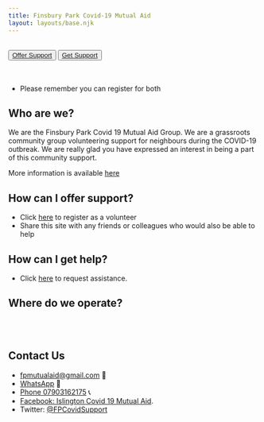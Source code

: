 ```yaml
---
title: Finsbury Park Covid-19 Mutual Aid
layout: layouts/base.njk
---
```

<br/>
<div class="button-container">
  <button class="bttn-simple bttn-lg bttn-royal"><a href="/volunteer">Offer Support</a></button>
  <button class="bttn-simple bttn-lg bttn-success"><a href="/support">Get Support</a></button>
</div>

<br/>
<br/>

 - Please remember you can register for both

## Who are we?
  We are the Finsbury Park Covid 19 Mutual Aid Group. We are a grassroots community group volunteering support for neighbours during the COVID-19 outbreak. We are really glad you have expressed an interest in being a part of this community support.
  
  More information is available [here](/about)
  
  

## How can I offer support?
  
 - Click [here](/volunteer) to register as a volunteer
 - Share this site with any friends or colleagues who would also be able to help

## How can I get help?

 - Click [here](/support) to request assistance.

## Where do we operate?

<br/>
<div id="map"></div>
<br/>


## Contact Us

 - [fpmutualaid@gmail.com](mailto:fpmutualaid@gmail.com ) 	📧 
 - [WhatsApp](https://chat.whatsapp.com/EzqWZ4gek5V1fmxO6tuevi) 📲
 - [Phone 07903162175](tel:07903162175) 📞
 - [Facebook: Islington Covid 19 Mutual Aid](https://m.facebook.com/groups/926599381108201).
 - Twitter: [@FPCovidSupport](https://twitter.com/FPCovidSupport)
  
